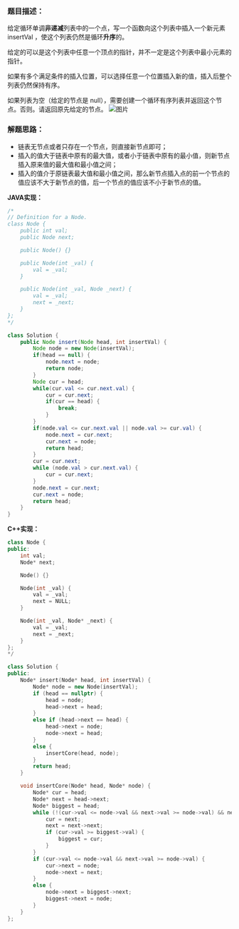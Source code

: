 ### 题目描述：

给定循环单调**非递减**列表中的一个点，写一个函数向这个列表中插入一个新元素 insertVal ，使这个列表仍然是循环**升序**的。

给定的可以是这个列表中任意一个顶点的指针，并不一定是这个列表中最小元素的指针。

如果有多个满足条件的插入位置，可以选择任意一个位置插入新的值，插入后整个列表仍然保持有序。

如果列表为空（给定的节点是 null），需要创建一个循环有序列表并返回这个节点。否则。请返回原先给定的节点。
![图片](https://user-images.githubusercontent.com/42907149/141479861-862f84d8-1c6b-48b0-8dda-a2b4098eac30.png)


### 解题思路：

- 链表无节点或者只存在一个节点，则直接新节点即可；
- 插入的值大于链表中原有的最大值，或者小于链表中原有的最小值，则新节点插入原来值的最大值和最小值之间；
- 插入的值介于原链表最大值和最小值之间，那么新节点插入点的前一个节点的值应该不大于新节点的值，后一个节点的值应该不小于新节点的值。


**JAVA实现：**

```java
/*
// Definition for a Node.
class Node {
    public int val;
    public Node next;

    public Node() {}

    public Node(int _val) {
        val = _val;
    }

    public Node(int _val, Node _next) {
        val = _val;
        next = _next;
    }
};
*/

class Solution {
    public Node insert(Node head, int insertVal) {
        Node node = new Node(insertVal);
        if(head == null) {
            node.next = node;
            return node;
        }
        Node cur = head;
        while(cur.val <= cur.next.val) {
            cur = cur.next;
            if(cur == head) {
                break;
            }
        }
        if(node.val <= cur.next.val || node.val >= cur.val) {
            node.next = cur.next;
            cur.next = node;
            return head;
        }
        cur = cur.next;
        while (node.val > cur.next.val) {
            cur = cur.next;
        }
        node.next = cur.next;
        cur.next = node;
        return head;
    }
}

```

**C++实现：**
```C++
class Node {
public:
    int val;
    Node* next;

    Node() {}

    Node(int _val) {
        val = _val;
        next = NULL;
    }

    Node(int _val, Node* _next) {
        val = _val;
        next = _next;
    }
};
*/

class Solution {
public:
    Node* insert(Node* head, int insertVal) {
        Node* node = new Node(insertVal);
        if (head == nullptr) {
            head = node;
            head->next = head;
        }
        else if (head->next == head) {
            head->next = node;
            node->next = head;
        }
        else {
            insertCore(head, node);
        }
        return head;
    }

    void insertCore(Node* head, Node* node) {
        Node* cur = head;
        Node* next = head->next;
        Node* biggest = head;
        while (!(cur->val <= node->val && next->val >= node->val) && next != head) {
            cur = next;
            next = next->next;
            if (cur->val >= biggest->val) {
                biggest = cur;
            }
        }
        if (cur->val <= node->val && next->val >= node->val) {
            cur->next = node;
            node->next = next;
        }
        else {
            node->next = biggest->next;
            biggest->next = node;
        }
    }
};
```

